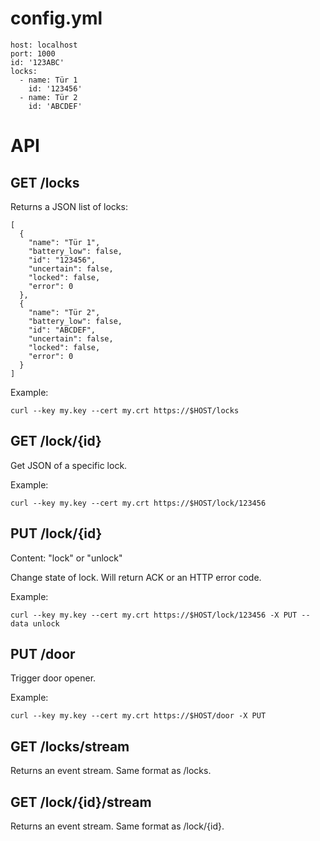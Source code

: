# config.yml

    host: localhost
    port: 1000
    id: '123ABC'
    locks:
      - name: Tür 1
        id: '123456'
      - name: Tür 2
        id: 'ABCDEF'

# API

## GET /locks

Returns a JSON list of locks:

    [
      {
        "name": "Tür 1",
        "battery_low": false,
        "id": "123456",
        "uncertain": false,
        "locked": false,
        "error": 0
      },
      {
        "name": "Tür 2",
        "battery_low": false,
        "id": "ABCDEF",
        "uncertain": false,
        "locked": false,
        "error": 0
      }
    ]

Example:

    curl --key my.key --cert my.crt https://$HOST/locks

## GET /lock/{id}

Get JSON of a specific lock.

Example:

    curl --key my.key --cert my.crt https://$HOST/lock/123456

## PUT /lock/{id}

Content: "lock" or "unlock"

Change state of lock. Will return ACK or an HTTP error code.

Example:

    curl --key my.key --cert my.crt https://$HOST/lock/123456 -X PUT --data unlock

## PUT /door

Trigger door opener.

Example:

    curl --key my.key --cert my.crt https://$HOST/door -X PUT

## GET /locks/stream

Returns an event stream. Same format as /locks.

## GET /lock/{id}/stream

Returns an event stream. Same format as /lock/{id}.

